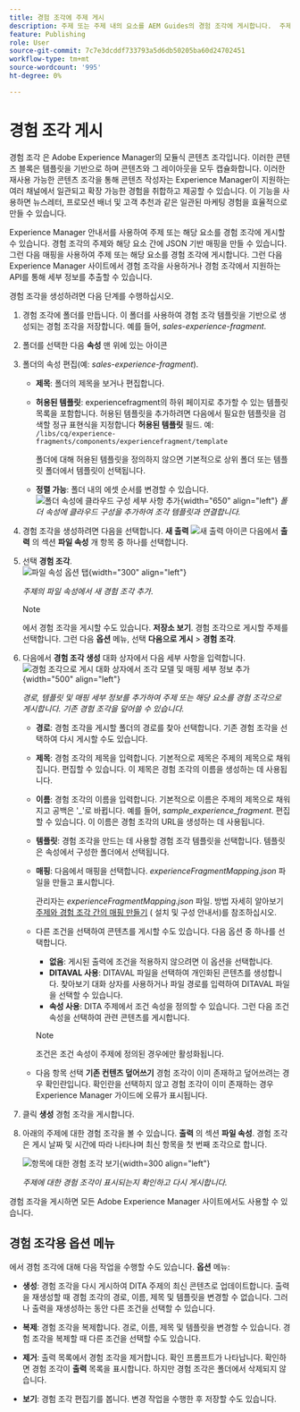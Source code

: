 ```yaml
---
title: 경험 조각에 주제 게시
description: 주제 또는 주제 내의 요소를 AEM Guides의 경험 조각에 게시합니다.  주제에 대해 제시된 경험 조각을 보고 다시 게시하는 방법에 대해 알아봅니다.
feature: Publishing
role: User
source-git-commit: 7c7e3dcddf733793a5d6db50205ba60d24702451
workflow-type: tm+mt
source-wordcount: '995'
ht-degree: 0%

---
```



# 경험 조각 게시

경험 조각 은 Adobe Experience Manager의 모듈식 콘텐츠 조각입니다. 이러한 콘텐츠 블록은 템플릿을 기반으로 하며 콘텐츠와 그 레이아웃을 모두 캡슐화합니다. 이러한 재사용 가능한 콘텐츠 조각을 통해 콘텐츠 작성자는 Experience Manager이 지원하는 여러 채널에서 일관되고 확장 가능한 경험을 취합하고 제공할 수 있습니다. 이 기능을 사용하면 뉴스레터, 프로모션 배너 및 고객 추천과 같은 일관된 마케팅 경험을 효율적으로 만들 수 있습니다.

Experience Manager 안내서를 사용하여 주제 또는 해당 요소를 경험 조각에 게시할 수 있습니다. 경험 조각의 주제와 해당 요소 간에 JSON 기반 매핑을 만들 수 있습니다. 그런 다음 매핑을 사용하여 주제 또는 해당 요소를 경험 조각에 게시합니다. 그런 다음 Experience Manager 사이트에서 경험 조각을 사용하거나 경험 조각에서 지원하는 API를 통해 세부 정보를 추출할 수 있습니다.




경험 조각을 생성하려면 다음 단계를 수행하십시오.


1. 경험 조각에 폴더를 만듭니다. 이 폴더를 사용하여 경험 조각 템플릿을 기반으로 생성되는 경험 조각을 저장합니다. 예를 들어, *sales-experience-fragment*.
1. 폴더를 선택한 다음 **속성** 맨 위에 있는 아이콘
1. 폴더의 속성 편집(예: *sales-experience-fragment*).


   * **제목**: 폴더의 제목을 보거나 편집합니다.

   * **허용된 템플릿**: experiencefragment의 하위 페이지로 추가할 수 있는 템플릿 목록을 포함합니다. 허용된 템플릿을 추가하려면 다음에서 필요한 템플릿을 검색할 정규 표현식을 지정합니다 **허용된 템플릿** 필드.
예:
     `/libs/cq/experience-fragments/components/experiencefragment/template`

     폴더에 대해 허용된 템플릿을 정의하지 않으면 기본적으로 상위 폴더 또는 템플릿 폴더에서 템플릿이 선택됩니다.
   * **정렬 가능**: 폴더 내의 에셋 순서를 변경할 수 있습니다.
     ![폴더 속성에 클라우드 구성 세부 사항 추가](images/experience-fragment-folder-properties.png){width="650" align="left"}
     *폴더 속성에 클라우드 구성을 추가하여 조각 템플릿과 연결합니다.*
1. 경험 조각을 생성하려면 다음을 선택합니다. **새 출력** ![새 출력 아이콘](./images/Add_icon.svg) 다음에서 **출력** 의 섹션 **파일 속성** 개 항목 중 하나를 선택합니다.
1. 선택 **경험 조각**.\
   ![파일 속성 옵션 탭](./images/file-properties-outputs.png){width="300" align="left"}

   *주제의 파일 속성에서 새 경험 조각 추가*.

   >[!NOTE]
   >
   > 에서 경험 조각을 게시할 수도 있습니다. **저장소 보기**. 경험 조각으로 게시할 주제를 선택합니다. 그런 다음 **옵션** 메뉴, 선택 **다음으로 게시** > **경험 조각**.

1. 다음에서 **경험 조각 생성** 대화 상자에서 다음 세부 사항을 입력합니다.
   ![경험 조각으로 게시 대화 상자에서 조각 모델 및 매핑 세부 정보 추가](images/experience-fragment-generate.png){width="500" align="left"}

   *경로, 템플릿 및 매핑 세부 정보를 추가하여 주제 또는 해당 요소를 경험 조각으로 게시합니다. 기존 경험 조각을 덮어쓸 수 있습니다.*

   * **경로**: 경험 조각을 게시할 폴더의 경로를 찾아 선택합니다. 기존 경험 조각을 선택하여 다시 게시할 수도 있습니다.
   * **제목**: 경험 조각의 제목을 입력합니다. 기본적으로 제목은 주제의 제목으로 채워집니다. 편집할 수 있습니다. 이 제목은 경험 조각의 이름을 생성하는 데 사용됩니다.
   * **이름**: 경험 조각의 이름을 입력합니다. 기본적으로 이름은 주제의 제목으로 채워지고 공백은 &#39;_&#39;로 바뀝니다. 예를 들어, *sample_experience_fragment*. 편집할 수 있습니다. 이 이름은 경험 조각의 URL을 생성하는 데 사용됩니다.
   * **템플릿**: 경험 조각을 만드는 데 사용할 경험 조각 템플릿을 선택합니다. 템플릿은 속성에서 구성한 폴더에서 선택됩니다.
   * **매핑**: 다음에서 매핑을 선택합니다. *experienceFragmentMapping.json* 파일을 만들고 표시합니다.



     관리자는 *experienceFragmentMapping.json* 파일.  방법 자세히 알아보기 [주제와 경험 조각 간의 매핑 만들기](../cs-install-guide/conf-experience-fragment-mapping-cs.md) ( 설치 및 구성 안내서)를 참조하십시오.

   * 다른 조건을 선택하여 콘텐츠를 게시할 수도 있습니다.  다음 옵션 중 하나를 선택합니다.


      * **없음**: 게시된 출력에 조건을 적용하지 않으려면 이 옵션을 선택합니다.
      * **DITAVAL 사용**: DITAVAL 파일을 선택하여 개인화된 콘텐츠를 생성합니다. 찾아보기 대화 상자를 사용하거나 파일 경로를 입력하여 DITAVAL 파일을 선택할 수 있습니다.
      * **속성 사용**: DITA 주제에서 조건 속성을 정의할 수 있습니다. 그런 다음 조건 속성을 선택하여 관련 콘텐츠를 게시합니다.

     >[!NOTE]
     > 
     >조건은 조건 속성이 주제에 정의된 경우에만 활성화됩니다.


   * 다음 항목 선택 **기존 컨텐츠 덮어쓰기** 경험 조각이 이미 존재하고 덮어쓰려는 경우 확인란입니다. 확인란을 선택하지 않고 경험 조각이 이미 존재하는 경우 Experience Manager 가이드에 오류가 표시됩니다.
1. 클릭 **생성** 경험 조각을 게시합니다.
1. 아래의 주제에 대한 경험 조각을 볼 수 있습니다. **출력** 의 섹션 **파일 속성**. 경험 조각은 게시 날짜 및 시간에 따라 나타나며 최신 항목을 첫 번째 조각으로 합니다.

   ![항목에 대한 경험 조각 보기](images/experience-fragment-outputs.png){width=300 align=&quot;left&quot;}

   *주제에 대한 경험 조각이 표시되는지 확인하고 다시 게시합니다.*




경험 조각을 게시하면 모든 Adobe Experience Manager 사이트에서도 사용할 수 있습니다.


## 경험 조각용 옵션 메뉴

에서 경험 조각에 대해 다음 작업을 수행할 수도 있습니다. **옵션** 메뉴:

* **생성**: 경험 조각을 다시 게시하여 DITA 주제의 최신 콘텐츠로 업데이트합니다. 출력을 재생성할 때 경험 조각의 경로, 이름, 제목 및 템플릿을 변경할 수 없습니다. 그러나 출력을 재생성하는 동안 다른 조건을 선택할 수 있습니다.

* **복제**: 경험 조각을 복제합니다. 경로, 이름, 제목 및 템플릿을 변경할 수 있습니다. 경험 조각을 복제할 때 다른 조건을 선택할 수도 있습니다.

* **제거**: 출력 목록에서 경험 조각을 제거합니다. 확인 프롬프트가 나타납니다. 확인하면 경험 조각이 **출력** 목록을 표시합니다. 하지만 경험 조각은 폴더에서 삭제되지 않습니다.

* **보기**: 경험 조각 편집기를 봅니다. 변경 작업을 수행한 후 저장할 수도 있습니다.


